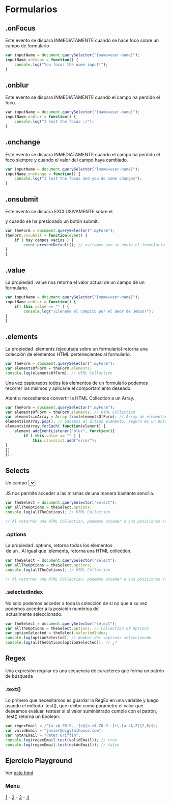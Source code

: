 # Formularios

## .onFocus
Este evento se dispara INMEDIATAMENTE cuando se hace foco sobre un campo de formulario

```js
var inputName = document.querySelector("[name=user-name]");
inputName.onfocus = function() {
	console.log("You focus the name input!");
}
```

## .onblur
Este evento se dispara INMEDIATAMENTE cuando el campo ha perdido el foco.
```js
var inputName = document.querySelector("[name=user-name]");
inputName.onblur = function() {
	console.log("I lost the focus :/");
}
```

## .onchange
Este evento se dispara INMEDIATAMENTE cuando el campo ha perdido el foco siempre y cuando el valor del campo haya cambiado. 

```js
var inputName = document.querySelector("[name=user-name]");
inputName.onchange = function() {
	console.log("I lost the focus and you do some changes");
}
```


## .onsubmit 
Este evento se dispara EXCLUSIVAMENTE sobre el <form> y cuando se ha presionado un botón submit.
```js
var theForm = document.querySelector(".myForm");
theForm.onsubmit = function(event) {
	if ( hay campos vacios ) {
		event.preventDefault(); // evitamos que se envíe el formulario
}
}
```

## .value
La propiedad .value nos retorna el valor actual de un campo de un formulario.

```js
var inputName = document.querySelector("[name=user-name]");
inputName.onblur = function() {
	if( this.value == "" ) {
		console.log("¡Llename el campito por el amor de Jebus!");
}
}
```

## .elements 
La propiedad .elements (ejecutada sobre un formulario) retorna una colección de elementos HTML pertenecientes al formulario.
```js
var theForm = document.querySelector(".myForm");
var elementsOfForm = theForm.elements;
console.log(elementsOfForm); // HTML Collection
```
Una vez capturados todos los elementos de un formulario podemos recorrer los mismos y aplicarle el comportamiento deseado.

Atentis: necesitamos convertir la HTML Collection a un Array.

```js
var theForm = document.querySelector(".myForm");
var elementsOfForm = theForm.elements; // HTML Collection
var elementsinArray = Array.from(elementsOfForm); // Array de elementos HTML
elementsinArray.pop(); // Sacamos el último elemento, seguro es un botón SUBMIT
elementsinArray.forEach( function(element) {
	element.addEventListener("blur", function(){
		if ( this.value == "" ) {
			this.classList.add("error");
}
})
}); 

```

## Selects
Un campo <select> es algo especial, pues no permite inserción de datos de parte de usuario si no que ya trae consigo todas las opciones.

JS nos permite acceder a las mismas de una manera bastante sencilla.

```js
var theSelect = document.querySelector("select");
var allTheOptions = theSelect.options;
console.log(allTheOptions); // HTML Collection

// Al retornar una HTML Collection, podemos acceder a sus posiciones como si fuera un Array.
```
### .options
La propiedad .options, retorna todos los elementos <option> de un <select>. Al igual que .elements, retorna una HTML collection.
```js
var theSelect = document.querySelector("select");
var allTheOptions = theSelect.options;
console.log(allTheOptions); // HTML Collection

// Al retornar una HTML Collection, podemos acceder a sus posiciones como si fuera un Array.

```

### .selectedIndex
No solo podemos acceder a toda la colección de <options> si no que a su vez podemos acceder a la posición numérica del <option> actualmente seleccionado.

```js
var theSelect = document.querySelector("select");
var allTheOptions = theSelect.options; // Collection of Options
var optionSelected = theSelect.selectedIndex;
console.log(optionSelected); // Number del <option> seleccionado
console.log(allTheOptions[optionSelected]); // ¿?
```

## Regex 
Una expresión regular es una secuencia de caracteres que forma un patrón de búsqueda

### .text()
Lo primero que necesitamos es guardar la RegEx en una variable y luego usando el método .test(), que recibe como parámetro el valor que deseamos evaluar, testear si el valor suministrado cumple con el patrón, .test() retorna un boolean.

```js
var regexEmail = /^[a-zA-Z0-9._-]+@[a-zA-Z0-9.-]+\.[a-zA-Z]{2,6}$/;
var validEmail = "javier@digitalhouse.com";
var notAnEmail = "Peter Griffin";
console.log(regexEmail.test(validEmail)); // true
console.log(regexEmail.test(notAnEmail)); // false

```

## Ejercicio Playground
Ver [este html](/js03/04_forms.html) 

### Menu
[1](/js03/01_strings.md) - [2](/js03/02_json.md) - [3](/js03/03_ajax.md) - [4](/js03/04_forms.md)